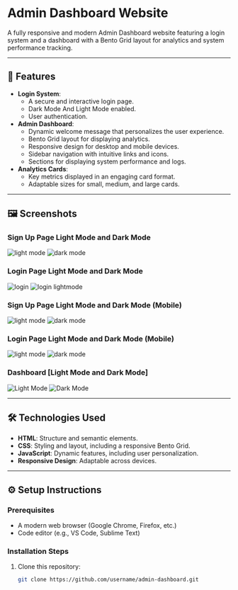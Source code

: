 # Admin Dashboard Website

A fully responsive and modern Admin Dashboard website featuring a login system and a dashboard with a Bento Grid layout for analytics and system performance tracking.

---

## 🚀 Features

- **Login System**: 
  - A secure and interactive login page.
  - Dark Mode And Light Mode enabled.
  - User authentication.
- **Admin Dashboard**:
  - Dynamic welcome message that personalizes the user experience.
  - Bento Grid layout for displaying analytics.
  - Responsive design for desktop and mobile devices.
  - Sidebar navigation with intuitive links and icons.
  - Sections for displaying system performance and logs.
- **Analytics Cards**:
  - Key metrics displayed in an engaging card format.
  - Adaptable sizes for small, medium, and large cards.

---

## 🖼️ Screenshots

### Sign Up Page Light Mode and Dark Mode
![light mode](https://github.com/user-attachments/assets/dd7e4798-75db-4481-ae7a-b16f26d78aec)
![dark mode](https://github.com/user-attachments/assets/41d63a33-a2a2-49ef-a69a-4d7fd7513bdf)

### Login Page Light Mode and Dark Mode
![login](https://github.com/user-attachments/assets/721ad38d-8665-4a33-8234-8c8cd55acb5c)
![login lightmode](https://github.com/user-attachments/assets/3048bbd0-0d2a-4add-aebf-ea9f0b9a97d8)

### Sign Up Page Light Mode and Dark Mode (Mobile)
![light mode](https://github.com/user-attachments/assets/9c562307-0e03-4857-b541-27fa21730c3d)
![dark mode](https://github.com/user-attachments/assets/382e67f1-a390-498d-89f4-a1f11242111a)

### Login Page Light Mode and Dark Mode (Mobile)
![light mode](https://github.com/user-attachments/assets/49972913-9b22-4d7d-86df-9907b1e1bcd9)
![dark mode](https://github.com/user-attachments/assets/cdf31aa3-4c0f-49e5-96ff-bb49b62899c3)


### Dashboard [Light Mode and Dark Mode]
![Light Mode](https://github.com/user-attachments/assets/76739da4-7439-4425-bdc5-402ed4e0c329)
![Dark Mode](https://github.com/user-attachments/assets/0e31ea28-d140-4745-be92-e4ca0c10e798)



---

## 🛠️ Technologies Used

- **HTML**: Structure and semantic elements.
- **CSS**: Styling and layout, including a responsive Bento Grid.
- **JavaScript**: Dynamic features, including user personalization.
- **Responsive Design**: Adaptable across devices.

---

## ⚙️ Setup Instructions

### Prerequisites
- A modern web browser (Google Chrome, Firefox, etc.)
- Code editor (e.g., VS Code, Sublime Text)

### Installation Steps
1. Clone this repository:
   ```bash
   git clone https://github.com/username/admin-dashboard.git
